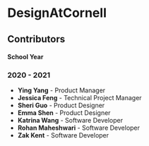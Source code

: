 # DesignAtCornell

## Contributors

#### School Year

### 2020 - 2021

- **Ying Yang** - Product Manager
- **Jessica Feng** - Technical Project Manager
- **Sheri Guo** - Product Designer
- **Emma Shen** - Product Designer
- **Katrina Wang** - Software Developer
- **Rohan Maheshwari** - Software Developer
- **Zak Kent** - Software Developer
